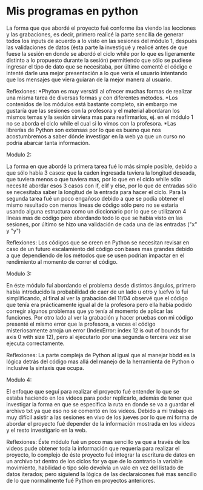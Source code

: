 # Mis programas en python


La forma que que abordé el proyecto fué conforme iba viendo las lecciones y las grabaciones, es decir, primero realicé la parte sencilla de generar todos los inputs de acuerdo a lo visto en las sesiones del módulo 1, después las validaciones de datos (ésta parte la investigué y realicé antes de que fuese la sesión en donde se abordó el ciclo while por lo que es ligeramente distinto a lo propuesto durante la sesión) permitiendo que sólo se pudiese ingresar el tipo de dato que se necesitaba, por último comenté el código e intenté darle una mejor presentación a lo que vería el usuario intentando que los mensajes que viera guiaran de la mejor manera al usuario.

Reflexiones:
*Phyton es muy versátil al ofrecer muchas formas de realizar una misma tarea de diversas formas y con diferentes métodos.
*Los contenidos de los módulos está bastante completo, sin embargo me gustaría que las sesiones con la profesora y el material abordaran los mismos temas y la sesión sirviera mas para reafirmarlos, ej. en el módulo 1 no se aborda el ciclo while el cual si lo vimos con la profesora.
*Las librerías de Python son extensas por lo que es bueno que nos acostumbremos a saber dónde investigar en la web ya que un curso no podría abarcar tanta información.


Modulo 2: 

La forma en que abordé la primera tarea fué lo más simple posible, debido a que sólo había 3 casos: que la caden ingresada tuviera la longitud deseada, que tuviera menos o que tuviera mas, por lo que en el ciclo while sólo necesité abordar esos 3 casos con if, elif y else, por lo que de entradas sólo se necesitaba saber la longitud de la entrada para hacer el ciclo.
Para la segunda tarea fué un poco engañoso debido a que se podía obtener el mismo resultado con menos líneas de código sólo pero no se estaría usando alguna estructura como un diccionario por lo que se utilizaron 4 líneas mas de código pero abordando todo lo que se había visto en las sesiones, por último se hizo una validación de cada una de las entradas ("x" y "y")

Reflexiones:
Los códigos que se creen en Python se necesitan revisar en caso de un futuro escalamiento del código con bases mas grandes debido a que dependiendo de los métodos que se usen podrían impactar en el rendimiento al momento de correr el código.


Modulo 3: 

En éste módulo fuí abordando el problema desde distintos ángulos, primero había introducido la probabilidad de caer de un lado u otro y luefvo lo fuí simplificando, al final al ver la grabación del 11/04 observé que el código que tenía era prácticamente igual al de la profesora pero ella había podido corregir algunos problemas que yo tenía al momento de aplicar las funciones.   Por otro lado al ver la grabación y hacer pruebas con mi código presenté el mismo error que la profesora, a veces el código misteriosamente arroja un error (IndexError: index 12 is out of bounds for axis 0 with size 12), pero al ejecutarlo por una segunda o tercera vez si se ejecuta correctamente.

Reflexiones:
La parte compleja de Python al igual que al manejar bbdd es la lógica detrás del código mas allá del manejo de la herramienta de Python o inclusive la sintaxis que ocupa.


Modulo 4:

El enfoque que seguí para realizar el proyecto fué entender lo que se estaba haciendo en los videos para poder replicarlo, además de tener que investigar la forma en que se especifica la ruta en donde se va a guardar el archivo txt ya que eso no se comentó en los videos. Debido a mi trabajo es muy difícil asistir a las sesiones en vivo de los jueves por lo que mi forma de abordar el proyecto fué depender de la información mostrada en los videos y el resto investigarlo en la web.


Reflexiones:
Éste módulo fué un poco mas sencillo ya que a través de los videos pude obtener toda la información que requería para realizar el proyecto, lo complejo de éste proyecto fué integrar la escritura de datos en un archivo txt dentro de los ciclos for ya que de lo contrario la variable movimiento, habilidad o tipo sólo devolvía un valo en vez del listado de datos iterados; pero siguiend la lógica de las declaraicones fué mas sencillo de lo que normalmente fué Python en proyectos anteriores.




